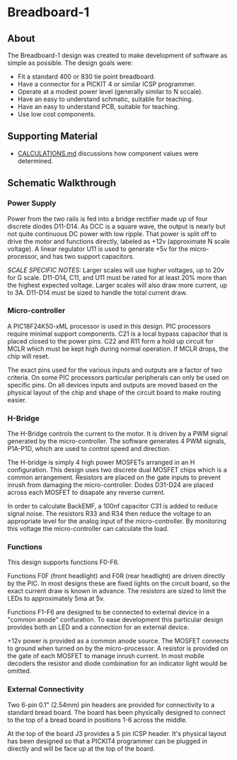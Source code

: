 # Breadboard-1

## About

The Breadboard-1 design was created to make development of software as
simple as possible.  The design goals were:

* Fit a standard 400 or 830 tie point breadboard.
* Have a connector for a PICKIT 4 or similar ICSP programmer.
* Operate at a modest power level (generally similar to N sccale).
* Have an easy to understand schmatic, suitable for teaching.
* Have an easy to understand PCB, suitable for teaching.
* Use low cost components.

## Supporting Material

* [CALCULATIONS.md](CALCULATIONS.md) discussions how component values were determined.

## Schematic Walkthrough

### Power Supply

Power from the two rails is fed into a bridge rectifier made up of four
discrete diodes D11-D14.  As DCC is a square wave, the output is nearly but not
quite continuous DC power with low ripple.  That power is split off
to drive the motor and functions directly, labeled as +12v (approximate
N scale voltage).  A linear regulator U11 is used to generate +5v for the
micro-processor, and has two support capacitors.

*SCALE SPECIFIC NOTES:* Larger scales will use higher voltages, up to 20v for
G scale.  D11-D14, C11, and U11 must be rated for at least 20% more than the
highest expected voltage.  Larger scales will also draw more current, up to 3A.
D11-D14 must be sized to handle the total current draw.

### Micro-controller

A PIC18F24K50-xML processor is used in this design.  PIC processors require minimal
support components.  C21 is a local bypass capacitor that is placed closed to
the power pins.  C22 and R11 form a hold up circuit for MCLR which must be kept 
high during normal operation.  If MCLR drops, the chip will reset.

The exact pins used for the various inputs and outputs are a factor of two criteria.
On some PIC processors particular peripherals can only be used on specific pins.
On all devices inputs and outputs are moved based on the physical layout of the
chip and shape of the circuit board to make routing easier.

### H-Bridge

The H-Bridge controls the current to the motor.  It is driven by a PWM signal generated
by the micro-controller.  The software generates 4 PWM signals, P1A-P1D, which are used
to control speed and direction.

The H-bridge is simply 4 high power MOSFETs arranged in an H configuration.  This design
uses two discrete dual MOSFET chips which is a common arrangement.  Resistors are placed
on the gate inputs to prevent inrush from damaging the micro-controller. Dodes D31-D24 
are placed across each MOSFET to disapate any reverse current.

In order to calculate BackEMF, a 100nf capacitor C31 is added to reduce signal noise.  The
resistors R33 and R34 then reduce the voltage to an appropriate level for the analog 
input of the micro-controller.  By monitoring this voltage the micro-controller can
calculate the load.

### Functions

This design supports functions F0-F6.

Functions F0F (front headlight) and F0R (rear headlight) are driven directly by the PIC.
In most designs these are fixed lights on the circuit board, so the exact current draw is
known in advance.  The resistors are sized to limit the LEDs to approximately 5ma at 5v.

Functions F1-F6 are designed to be connected to external device in a "common anode"
confuration.  To ease development this particular design provides both an LED and a 
connection for an external device.

+12v power is provided as a common anode source.  The MOSFET connects to ground when turned
on by the micro-processor.  A resistor is provided on the gate of each MOSFET to manage
inrush current.  In most mobile decoders the resistor and diode combination for an indicator
light would be omitted.

### External Connectivity

Two 6-pin 0.1" (2.54mm) pin headers are provided for connectivity to a standard bread board.
The board has been physically designed to connect to the top of a bread board in positions
1-6 across the middle.  

At the top of the board J3 provides a 5 pin ICSP header.  It's physical layout has been
designed so that a PICKIT4 programmer can be plugged in directly and will be face up at
the top of the board.


